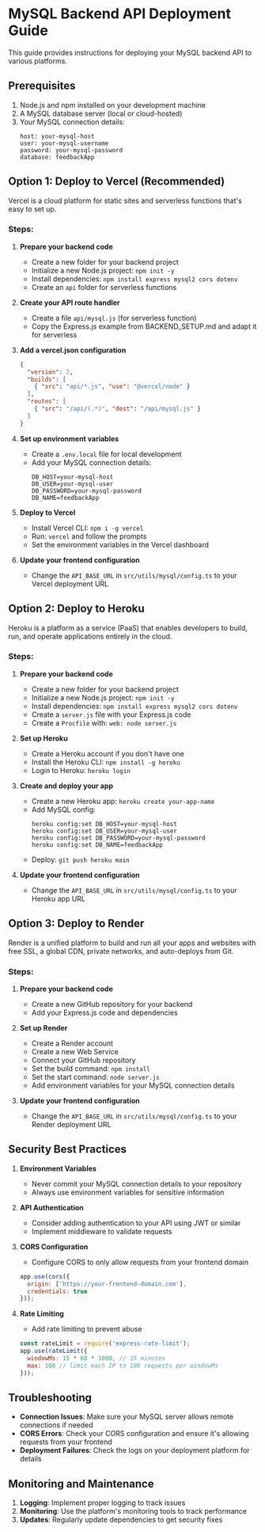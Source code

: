 
# MySQL Backend API Deployment Guide

This guide provides instructions for deploying your MySQL backend API to various platforms.

## Prerequisites

1. Node.js and npm installed on your development machine
2. A MySQL database server (local or cloud-hosted)
3. Your MySQL connection details:
   ```
   host: your-mysql-host
   user: your-mysql-username
   password: your-mysql-password
   database: feedbackApp
   ```

## Option 1: Deploy to Vercel (Recommended)

Vercel is a cloud platform for static sites and serverless functions that's easy to set up.

### Steps:

1. **Prepare your backend code**
   - Create a new folder for your backend project
   - Initialize a new Node.js project: `npm init -y`
   - Install dependencies: `npm install express mysql2 cors dotenv`
   - Create an `api` folder for serverless functions

2. **Create your API route handler**
   - Create a file `api/mysql.js` (for serverless function)
   - Copy the Express.js example from BACKEND_SETUP.md and adapt it for serverless

3. **Add a vercel.json configuration**
   ```json
   {
     "version": 2,
     "builds": [
       { "src": "api/*.js", "use": "@vercel/node" }
     ],
     "routes": [
       { "src": "/api/(.*)", "dest": "/api/mysql.js" }
     ]
   }
   ```

4. **Set up environment variables**
   - Create a `.env.local` file for local development
   - Add your MySQL connection details:
     ```
     DB_HOST=your-mysql-host
     DB_USER=your-mysql-user
     DB_PASSWORD=your-mysql-password
     DB_NAME=feedbackApp
     ```

5. **Deploy to Vercel**
   - Install Vercel CLI: `npm i -g vercel`
   - Run: `vercel` and follow the prompts
   - Set the environment variables in the Vercel dashboard

6. **Update your frontend configuration**
   - Change the `API_BASE_URL` in `src/utils/mysql/config.ts` to your Vercel deployment URL

## Option 2: Deploy to Heroku

Heroku is a platform as a service (PaaS) that enables developers to build, run, and operate applications entirely in the cloud.

### Steps:

1. **Prepare your backend code**
   - Create a new folder for your backend project
   - Initialize a new Node.js project: `npm init -y`
   - Install dependencies: `npm install express mysql2 cors dotenv`
   - Create a `server.js` file with your Express.js code
   - Create a `Procfile` with: `web: node server.js`

2. **Set up Heroku**
   - Create a Heroku account if you don't have one
   - Install the Heroku CLI: `npm install -g heroku`
   - Login to Heroku: `heroku login`

3. **Create and deploy your app**
   - Create a new Heroku app: `heroku create your-app-name`
   - Add MySQL config: 
     ```
     heroku config:set DB_HOST=your-mysql-host
     heroku config:set DB_USER=your-mysql-user
     heroku config:set DB_PASSWORD=your-mysql-password
     heroku config:set DB_NAME=feedbackApp
     ```
   - Deploy: `git push heroku main`

4. **Update your frontend configuration**
   - Change the `API_BASE_URL` in `src/utils/mysql/config.ts` to your Heroku app URL

## Option 3: Deploy to Render

Render is a unified platform to build and run all your apps and websites with free SSL, a global CDN, private networks, and auto-deploys from Git.

### Steps:

1. **Prepare your backend code**
   - Create a new GitHub repository for your backend
   - Add your Express.js code and dependencies

2. **Set up Render**
   - Create a Render account
   - Create a new Web Service
   - Connect your GitHub repository
   - Set the build command: `npm install`
   - Set the start command: `node server.js`
   - Add environment variables for your MySQL connection details

3. **Update your frontend configuration**
   - Change the `API_BASE_URL` in `src/utils/mysql/config.ts` to your Render deployment URL

## Security Best Practices

1. **Environment Variables**
   - Never commit your MySQL connection details to your repository
   - Always use environment variables for sensitive information

2. **API Authentication**
   - Consider adding authentication to your API using JWT or similar
   - Implement middleware to validate requests

3. **CORS Configuration**
   - Configure CORS to only allow requests from your frontend domain
   ```javascript
   app.use(cors({ 
     origin: ['https://your-frontend-domain.com'], 
     credentials: true 
   }));
   ```

4. **Rate Limiting**
   - Add rate limiting to prevent abuse
   ```javascript
   const rateLimit = require('express-rate-limit');
   app.use(rateLimit({
     windowMs: 15 * 60 * 1000, // 15 minutes
     max: 100 // limit each IP to 100 requests per windowMs
   }));
   ```

## Troubleshooting

- **Connection Issues**: Make sure your MySQL server allows remote connections if needed
- **CORS Errors**: Check your CORS configuration and ensure it's allowing requests from your frontend
- **Deployment Failures**: Check the logs on your deployment platform for details

## Monitoring and Maintenance

1. **Logging**: Implement proper logging to track issues
2. **Monitoring**: Use the platform's monitoring tools to track performance
3. **Updates**: Regularly update dependencies to get security fixes
